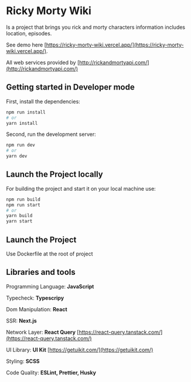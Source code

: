 # Ricky Morty Wiki

Is a project that brings you rick and morty characters information includes location, episodes.

See demo here [https://ricky-morty-wiki.vercel.app/](https://ricky-morty-wiki.vercel.app/).

All web services provided by [http://rickandmortyapi.com/](http://rickandmortyapi.com/)

## Getting started in Developer mode

First, install the dependencies:

```bash
npm run install
# or
yarn install
```

Second, run the development server:

```bash
npm run dev
# or
yarn dev
```

## Launch the Project locally

For building the project and start it on your local machine use:

```bash
npm run build
npm run start
# or
yarn build
yarn start
```

## Launch the Project

Use Dockerfile at the root of project

## Libraries and tools

Programming Language: **JavaScript**

Typecheck: **Typescripy**

Dom Manipulation: **React**

SSR: **Next.js**

Network Layer: **React Query** [https://react-query.tanstack.com/](https://react-query.tanstack.com/)

UI Library: **UI Kit** [https://getuikit.com/](https://getuikit.com/)

Styling: **SCSS**

Code Quality: **ESLint, Prettier, Husky**
